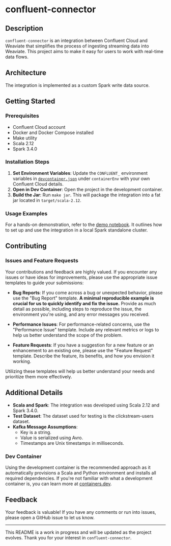 # confluent-connector

## Description

`confluent-connector` is an integration between Confluent Cloud and Weaviate that simplifies the process of ingesting streaming data into Weaviate. This project aims to make it easy for users to work with real-time data flows.

## Architecture

The integration is implemented as a custom Spark write data source.

## Getting Started

### Prerequisites

- Confluent Cloud account
- Docker and Docker Compose installed
- Make utility
- Scala 2.12
- Spark 3.4.0

### Installation Steps

1. **Set Environment Variables**: Update the `CONFLUENT_` environment variables in [`devcontainer.json`](./.devcontainer/devcontainer.json) under `containerEnv` with your own Confluent Cloud details.
2. **Open in Dev Container**: Open the project in the development container.
3. **Build the Jar**: Run `make jar`. This will package the integration into a fat jar located in `target/scala-2.12`.

### Usage Examples

For a hands-on demonstration, refer to the [demo notebook](./notebooks/02_demo_confluent_weaviate.ipynb). It outlines how to set up and use the integration in a local Spark standalone cluster.

## Contributing

### Issues and Feature Requests

Your contributions and feedback are highly valued. If you encounter any issues or have ideas for improvements, please use the appropriate issue templates to guide your submissions:

- **Bug Reports**: If you come across a bug or unexpected behavior, please use the "Bug Report" template. **A minimal reproducible example is crucial for us to quickly identify and fix the issue.** Provide as much detail as possible, including steps to reproduce the issue, the environment you're using, and any error messages you received.
  
- **Performance Issues**: For performance-related concerns, use the "Performance Issue" template. Include any relevant metrics or logs to help us better understand the scope of the problem.

- **Feature Requests**: If you have a suggestion for a new feature or an enhancement to an existing one, please use the "Feature Request" template. Describe the feature, its benefits, and how you envision it working.

Utilizing these templates will help us better understand your needs and prioritize them more effectively.

## Additional Details

- **Scala and Spark**: The integration was developed using Scala 2.12 and Spark 3.4.0.
- **Test Dataset**: The dataset used for testing is the clickstream-users dataset.
- **Kafka Message Assumptions**:
  - Key is a string.
  - Value is serialized using Avro.
  - Timestamps are Unix timestamps in milliseconds.

### Dev Container

Using the development container is the recommended approach as it automatically provisions a Scala and Python environment and installs all required dependencies. If you're not familiar with what a development container is, you can learn more at [containers.dev](https://containers.dev/).


## Feedback

Your feedback is valuable! If you have any comments or run into issues, please open a GitHub issue to let us know.

---

This README is a work in progress and will be updated as the project evolves. Thank you for your interest in `confluent-connector`.

